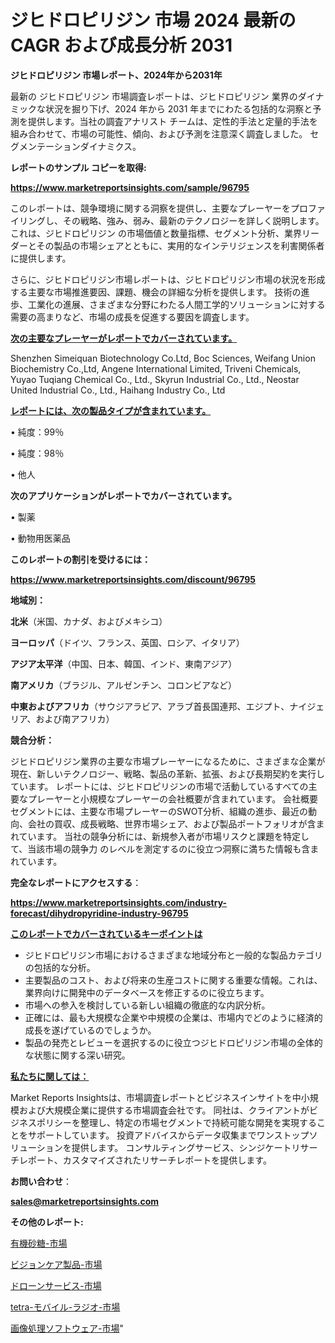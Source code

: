 # ジヒドロピリジン 市場 2024 最新の CAGR および成長分析 2031

<strong>ジヒドロピリジン 市場レポート、2024年から2031年</strong>

最新の ジヒドロピリジン 市場調査レポートは、ジヒドロピリジン 業界のダイナミックな状況を掘り下げ、2024 年から 2031 年までにわたる包括的な洞察と予測を提供します。当社の調査アナリスト チームは、定性的手法と定量的手法を組み合わせて、市場の可能性、傾向、および予測を注意深く調査しました。 セグメンテーションダイナミクス。



<strong>レポートのサンプル コピーを取得:</strong> <a href=https://www.marketreportsinsights.com/sample/96795>

<strong><u>https://www.marketreportsinsights.com/sample/96795</u></strong></a>

このレポートは、競争環境に関する洞察を提供し、主要なプレーヤーをプロファイリングし、その戦略、強み、弱み、最新のテクノロジーを詳しく説明します。 これは、ジヒドロピリジン の市場価値と数量指標、セグメント分析、業界リーダーとその製品の市場シェアとともに、実用的なインテリジェンスを利害関係者に提供します。

さらに、ジヒドロピリジン市場レポートは、ジヒドロピリジン市場の状況を形成する主要な市場推進要因、課題、機会の詳細な分析を提供します。 技術の進歩、工業化の進展、さまざまな分野にわたる人間工学的ソリューションに対する需要の高まりなど、市場の成長を促進する要因を調査します。



<strong><u>次の主要なプレーヤーがレポートでカバーされています。</u></strong>

Shenzhen Simeiquan Biotechnology Co.Ltd, Boc Sciences, Weifang Union Biochemistry Co.,Ltd, Angene International Limited, Triveni Chemicals, Yuyao Tuqiang Chemical Co., Ltd., Skyrun Industrial Co., Ltd., Neostar United Industrial Co., Ltd., Haihang Industry Co., Ltd



<strong><u><b>レポートには、次の製品タイプが含まれています。</b></u></strong>

• 純度：99％

• 純度：98％

• 他人



<strong><b>次のアプリケーションがレポートでカバーされています。</b></strong>

• 製薬

• 動物用医薬品



<strong><b>このレポートの割引を受けるには：</b></strong><a href=https://www.marketreportsinsights.com/discount/96795>

<strong><u>https://www.marketreportsinsights.com/discount/96795</u></strong></a>



<strong>地域別：</strong>



<strong>北米</strong>（米国、カナダ、およびメキシコ）



<strong>ヨーロッパ</strong>（ドイツ、フランス、英国、ロシア、イタリア）



<strong>アジア太平洋</strong>（中国、日本、韓国、インド、東南アジア）



<strong>南アメリカ</strong>（ブラジル、アルゼンチン、コロンビアなど）



<strong>中東およびアフリカ</strong>（サウジアラビア、アラブ首長国連邦、エジプト、ナイジェリア、および南アフリカ）



<strong>競合分析：</strong>

ジヒドロピリジン業界の主要な市場プレーヤーになるために、さまざまな企業が現在、新しいテクノロジー、戦略、製品の革新、拡張、および長期契約を実行しています。 レポートには、ジヒドロピリジンの市場で活動しているすべての主要なプレーヤーと小規模なプレーヤーの会社概要が含まれています。 会社概要セグメントには、主要な市場プレーヤーのSWOT分析、組織の進歩、最近の動向、会社の買収、成長戦略、世界市場シェア、および製品ポートフォリオが含まれています。 当社の競争分析には、新規参入者が市場リスクと課題を特定して、当該市場の競争力 のレベルを測定するのに役立つ洞察に満ちた情報も含まれています。



<strong>完全なレポートにアクセスする</strong>：

<a href=https://www.marketreportsinsights.com/industry-forecast/dihydropyridine-industry-96795>

<strong><u>https://www.marketreportsinsights.com/industry-forecast/dihydropyridine-industry-96795</u></strong></a>



<strong><u><b>このレポートでカバーされているキーポイントは</b></u></strong>
<ul>
  <li>ジヒドロピリジン市場におけるさまざまな地域分布と一般的な製品カテゴリの包括的な分析。</li>
  <li>主要製品のコスト、および将来の生産コストに関する重要な情報。これは、業界向けに開発中のデータベースを修正するのに役立ちます。</li>
  <li>市場への参入を検討している新しい組織の徹底的な内訳分析。</li>
  <li>正確には、最も大規模な企業や中規模の企業は、市場内でどのように経済的成長を遂げているのでしょうか。</li>
  <li>製品の発売とレビューを選択するのに役立つジヒドロピリジン市場の全体的な状態に関する深い研究。</li>
</ul>


<strong><u><b>私たちに関しては：</b></u></strong>

Market Reports Insightsは、市場調査レポートとビジネスインサイトを中小規模および大規模企業に提供する市場調査会社です。 同社は、クライアントがビジネスポリシーを整理し、特定の市場セグメントで持続可能な開発を実現することをサポートしています。 投資アドバイスからデータ収集までワンストップソリューションを提供します。 コンサルティングサービス、シンジケートリサーチレポート、カスタマイズされたリサーチレポートを提供します。



<strong><b>お問い合わせ</b></strong>：

<a href=mailto:sales@marketreportsinsights.com>

<strong><u>sales@marketreportsinsights.com</u></strong></a>



<strong>その他のレポート:</strong>

<a href=https://www.linkedin.com/pulse/有機砂糖-市場-2023-swot-分析と最新イノベーション-2030-analytics-achievers-24-analysis-pcbdf/>有機砂糖-市場</a>

<a href=https://www.linkedin.com/pulse/ビジョンケア製品-市場-2023-swot-分析と最新イノベーション-wt4if/>ビジョンケア製品-市場</a>

<a href=https://www.linkedin.com/pulse/ドローンサービス-市場-2023-収益と成長ドライバー-2030-consumer-connection-collective-360-08wcf/>ドローンサービス-市場</a>

<a href=https://www.linkedin.com/pulse/tetra-モバイル-ラジオ-市場-2023-推進要因と成長機会-2030-dxtyf/>tetra-モバイル-ラジオ-市場</a>

<a href=https://www.linkedin.com/pulse/画像処理ソフトウェア-市場-2023-競争分析と事業成長-2030-data-dive-discoveries-24-analysis-m9hrf/>画像処理ソフトウェア-市場</a>"
